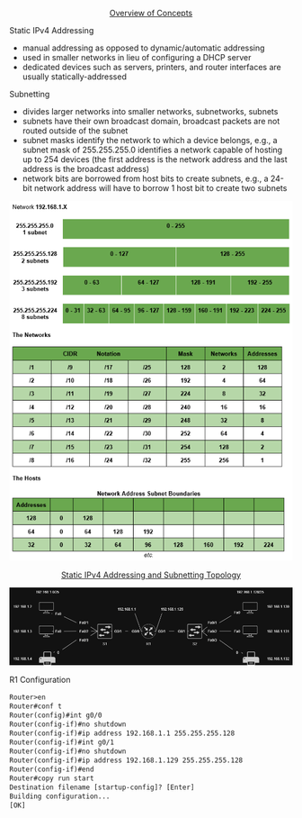 <p align=center>
 <ins>Overview of Concepts</ins>
</p>

Static IPv4 Addressing  
 * manual addressing as opposed to dynamic/automatic addressing
 * used in smaller networks in lieu of configuring a DHCP server
 * dedicated devices such as servers, printers, and router interfaces are usually statically-addressed

Subnetting
 * divides larger networks into smaller networks, subnetworks, subnets
 * subnets have their own broadcast domain, broadcast packets are not routed outside of the subnet
 * subnet masks identify the network to which a device belongs, e.g., a subnet mask of 255.255.255.0 identifies a network capable of hosting up to 254 devices (the first address is the network address and the last address is the broadcast address)
 * network bits are borrowed from host bits to create subnets, e.g., a 24-bit network address will have to borrow 1 host bit to create two subnets

<p align=center>
 <img src="https://github.com/Fehral/networkprojectv1/blob/main/subnetting.png?raw=true">
</p>

<p align=center>
 <ins>Static IPv4 Addressing and Subnetting Topology</ins>
</p>

<p align=center>
 <img src="https://github.com/Fehral/networkprojectv1/blob/main/networkprojectv1topology.png?raw=true"></img>
</p>

R1 Configuration
```
Router>en
Router#conf t
Router(config)#int g0/0
Router(config-if)#no shutdown
Router(config-if)#ip address 192.168.1.1 255.255.255.128
Router(config-if)#int g0/1
Router(config-if)#no shutdown
Router(config-if)#ip address 192.168.1.129 255.255.255.128
Router(config-if)#end
Router#copy run start
Destination filename [startup-config]? [Enter]
Building configuration...
[OK]
```


